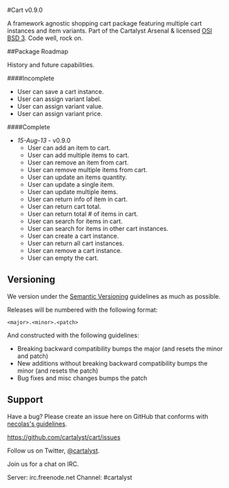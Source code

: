 #Cart v0.9.0

A framework agnostic shopping cart package featuring multiple cart instances and item variants. Part of the Cartalyst Arsenal & licensed [OSI BSD 3](license.md). Code well, rock on.

##Package Roadmap

History and future capabilities.

####Incomplete
- User can save a cart instance.
- User can assign variant label.
- User can assign variant value.
- User can assign variant price.

####Complete
- *15-Aug-13* - v0.9.0
	- User can add an item to cart. 
	- User can add multiple items to cart.
	- User can remove an item from cart.
	- User can remove multiple items from cart.
	- User can update an items quantity.
	- User can update a single item.
	- User can update multiple items.
	- User can return info of item in cart.
	- User can return cart total.
	- User can return total # of items in cart.
	- User can search for items in cart.
	- User can search for items in other cart instances.
	- User can create a cart instance.
	- User can return all cart instances.
	- User can remove a cart instance.
	- User can empty the cart.

Versioning
----------

We version under the [Semantic Versioning](http://semver.org/) guidelines as much as possible.

Releases will be numbered with the following format:

`<major>.<minor>.<patch>`

And constructed with the following guidelines:

* Breaking backward compatibility bumps the major (and resets the minor and patch)
* New additions without breaking backward compatibility bumps the minor (and resets the patch)
* Bug fixes and misc changes bumps the patch

Support
--------

Have a bug? Please create an issue here on GitHub that conforms with [necolas's guidelines](https://github.com/necolas/issue-guidelines).

https://github.com/cartalyst/cart/issues

Follow us on Twitter, [@cartalyst](http://twitter.com/cartalyst).

Join us for a chat on IRC.

Server: irc.freenode.net
Channel: #cartalyst
